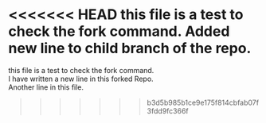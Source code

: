 <<<<<<< HEAD
this file is a test to check the fork command.
Added new line to child branch of the repo.
=======
this file is a test to check the fork command. <br>
I have written a new line in this forked Repo. <br>
Another line in this file.
>>>>>>> b3d5b985b1ce9e175f814cbfab07f3fdd9fc366f
